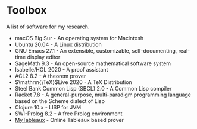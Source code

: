 # Toolbox

A list of software for my research.

- macOS Big Sur - An operating system for Macintosh
- Ubuntu 20.04 - A Linux distribution
- GNU Emacs 27.1 - An extensible, customizable, self-documenting, real-time display editor
- SageMath 9.3 - An open-source mathematical software system
- Isabelle/HOL 2020 - A proof assistant
- ACL2 8.2 - A theorem prover
- $\mathrm{\TeX}$Live 2020 - A TeX Distribution
- Steel Bank Common Lisp (SBCL) 2.0 - A Common Lisp compiler
- Racket 7.8 - A general-purpose, multi-paradigm programming language based on the Scheme dialect of Lisp
- Clojure 10.x - LISP for JVM
- SWI-Prolog 8.2 - A free Prolog environment
- [MyTableaux](https://gist.githack.com/tani/e148eac91f7ef3633fa7469eba815a51/raw/tableaux.html) - Online Tableaux based prover

